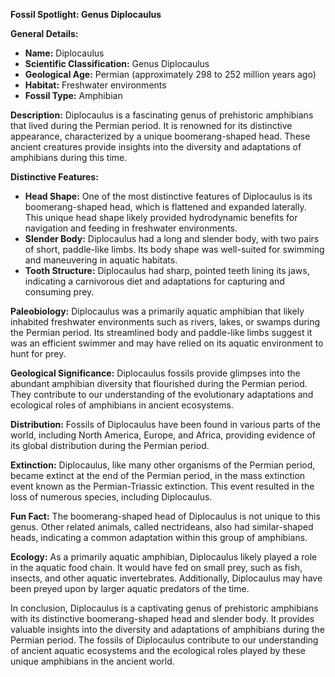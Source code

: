 **Fossil Spotlight: Genus Diplocaulus**

**General Details:**
- **Name:** Diplocaulus
- **Scientific Classification:** Genus Diplocaulus
- **Geological Age:** Permian (approximately 298 to 252 million years ago)
- **Habitat:** Freshwater environments
- **Fossil Type:** Amphibian

**Description:**
Diplocaulus is a fascinating genus of prehistoric amphibians that lived during the Permian period. It is renowned for its distinctive appearance, characterized by a unique boomerang-shaped head. These ancient creatures provide insights into the diversity and adaptations of amphibians during this time.

**Distinctive Features:**
- **Head Shape:** One of the most distinctive features of Diplocaulus is its boomerang-shaped head, which is flattened and expanded laterally. This unique head shape likely provided hydrodynamic benefits for navigation and feeding in freshwater environments.
- **Slender Body:** Diplocaulus had a long and slender body, with two pairs of short, paddle-like limbs. Its body shape was well-suited for swimming and maneuvering in aquatic habitats.
- **Tooth Structure:** Diplocaulus had sharp, pointed teeth lining its jaws, indicating a carnivorous diet and adaptations for capturing and consuming prey.

**Paleobiology:**
Diplocaulus was a primarily aquatic amphibian that likely inhabited freshwater environments such as rivers, lakes, or swamps during the Permian period. Its streamlined body and paddle-like limbs suggest it was an efficient swimmer and may have relied on its aquatic environment to hunt for prey.

**Geological Significance:**
Diplocaulus fossils provide glimpses into the abundant amphibian diversity that flourished during the Permian period. They contribute to our understanding of the evolutionary adaptations and ecological roles of amphibians in ancient ecosystems.

**Distribution:**
Fossils of Diplocaulus have been found in various parts of the world, including North America, Europe, and Africa, providing evidence of its global distribution during the Permian period.

**Extinction:**
Diplocaulus, like many other organisms of the Permian period, became extinct at the end of the Permian period, in the mass extinction event known as the Permian-Triassic extinction. This event resulted in the loss of numerous species, including Diplocaulus.

**Fun Fact:**
The boomerang-shaped head of Diplocaulus is not unique to this genus. Other related animals, called nectrideans, also had similar-shaped heads, indicating a common adaptation within this group of amphibians.

**Ecology:**
As a primarily aquatic amphibian, Diplocaulus likely played a role in the aquatic food chain. It would have fed on small prey, such as fish, insects, and other aquatic invertebrates. Additionally, Diplocaulus may have been preyed upon by larger aquatic predators of the time.

In conclusion, Diplocaulus is a captivating genus of prehistoric amphibians with its distinctive boomerang-shaped head and slender body. It provides valuable insights into the diversity and adaptations of amphibians during the Permian period. The fossils of Diplocaulus contribute to our understanding of ancient aquatic ecosystems and the ecological roles played by these unique amphibians in the ancient world.